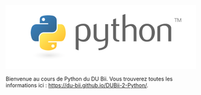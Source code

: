 ![](docs/img/logo_python.png)

Bienvenue au cours de Python du DU Bii. Vous trouverez toutes les informations ici : https://du-bii.github.io/DUBii-2-Python/.
